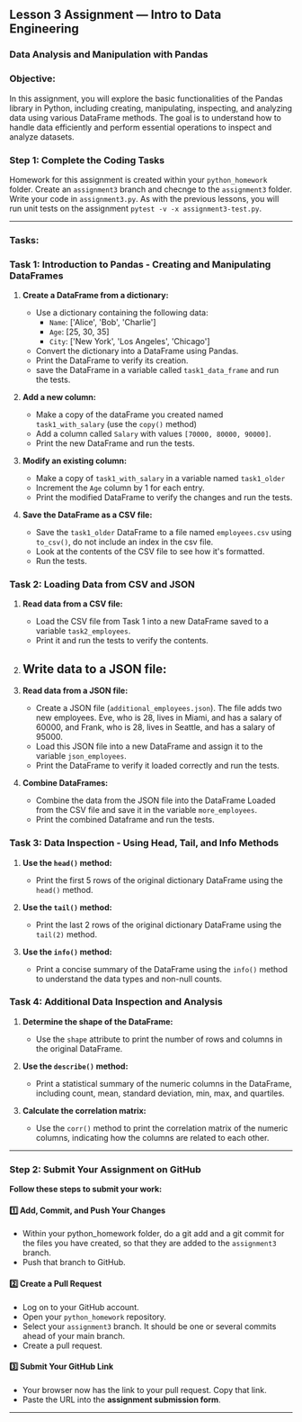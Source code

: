 ## Lesson 3 Assignment — Intro to Data Engineering
### Data Analysis and Manipulation with Pandas

### **Objective:**
In this assignment, you will explore the basic functionalities of the Pandas library in Python, including creating, manipulating, inspecting, and analyzing data using various DataFrame methods. The goal is to understand how to handle data efficiently and perform essential operations to inspect and analyze datasets.

### **Step 1: Complete the Coding Tasks**  

Homework for this assignment is created within your `python_homework` folder.  Create an `assignment3` branch and checnge to the `assignment3` folder.  Write your code in `assignment3.py`.  As with the previous lessons, you will run unit tests on the assignment `pytest -v -x assignment3-test.py`.

---

### **Tasks:**

### **Task 1: Introduction to Pandas - Creating and Manipulating DataFrames**
1. **Create a DataFrame from a dictionary:**
   - Use a dictionary containing the following data:
     - `Name`: ['Alice', 'Bob', 'Charlie']
     - `Age`: [25, 30, 35]
     - `City`: ['New York', 'Los Angeles', 'Chicago']
   - Convert the dictionary into a DataFrame using Pandas.
   - Print the DataFrame to verify its creation.
   - save the DataFrame in a variable called `task1_data_frame` and run the tests.

2. **Add a new column:**
   - Make a copy of the dataFrame you created named `task1_with_salary` (use the `copy()` method)
   - Add a column called `Salary` with values `[70000, 80000, 90000]`.
   - Print the new DataFrame and run the tests.

3. **Modify an existing column:**
   - Make a copy of `task1_with_salary` in a variable named `task1_older`
   - Increment the `Age` column by 1 for each entry.
   - Print the modified DataFrame to verify the changes and run the tests.

4. **Save the DataFrame as a CSV file:**
   - Save the `task1_older` DataFrame to a file named `employees.csv` using ```to_csv()```, do not include an index in the csv file.
   - Look at the contents of the CSV file to see how it's formatted.
   - Run the tests.
     

### **Task 2: Loading Data from CSV and JSON**
1. **Read data from a CSV file:**
   - Load the CSV file from Task 1 into a new DataFrame saved to a variable `task2_employees`.
   - Print it and run the tests to verify the contents.

2. **Write data to a JSON file:**
   - 
3. **Read data from a JSON file:**
   - Create a JSON file (`additional_employees.json`).  The file adds two new employees.  Eve, who is 28, lives in Miami, and has a salary of 60000, and Frank, who is 28, lives in Seattle, and has a salary of 95000.
   - Load this JSON file into a new DataFrame and assign it to the variable `json_employees`.
   - Print the DataFrame to verify it loaded correctly and run the tests.

3. **Combine DataFrames:**
   - Combine the data from the JSON file into the DataFrame Loaded from the CSV file and save it in the variable `more_employees`.
   - Print the combined Dataframe and run the tests.

### **Task 3: Data Inspection - Using Head, Tail, and Info Methods**
1. **Use the `head()` method:**
   - Print the first 5 rows of the original dictionary DataFrame using the `head()` method.

2. **Use the `tail()` method:**
   - Print the last 2 rows of the original dictionary DataFrame using the `tail(2)` method.

3. **Use the `info()` method:**
   - Print a concise summary of the DataFrame using the `info()` method to understand the data types and non-null counts.

### **Task 4: Additional Data Inspection and Analysis**
1. **Determine the shape of the DataFrame:**
   - Use the `shape` attribute to print the number of rows and columns in the original DataFrame.

2. **Use the `describe()` method:**
   - Print a statistical summary of the numeric columns in the DataFrame, including count, mean, standard deviation, min, max, and quartiles.

3. **Calculate the correlation matrix:**
   - Use the `corr()` method to print the correlation matrix of the numeric columns, indicating how the columns are related to each other.

---

### **Step 2: Submit Your Assignment on GitHub**  

**Follow these steps to submit your work:**  

#### **1️⃣ Add, Commit, and Push Your Changes**  
- Within your python_homework folder, do a git add and a git commit for the files you have created, so that they are added to the `assignment3` branch.
- Push that branch to GitHub. 

#### **2️⃣ Create a Pull Request**  
- Log on to your GitHub account.
- Open your `python_homework` repository.
- Select your `assignment3` branch.  It should be one or several commits ahead of your main branch.
- Create a pull request.

#### **3️⃣ Submit Your GitHub Link**  
- Your browser now has the link to your pull request.  Copy that link. 
- Paste the URL into the **assignment submission form**.  

---
